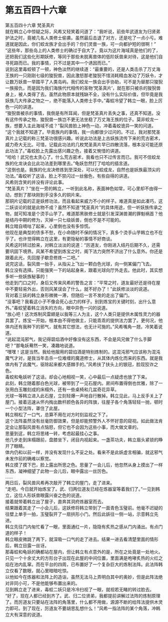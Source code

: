 # 第五百四十六章

第五百四十六章 梵圣真片\
就在韩立心中惊疑之际，风希又轻笑着问道了：“我听说，前些年武道友为归贤弟护法之时，竟被几名人类修士偷袭。虽然最后击退了对方，还是吃了一点小亏。难道就是因此，你们蛟龙族才会出手的？你们灵兽一族，可一向都护短的很啊！”\
“这些年，那些岛上的人类修士的确过于自大了。竟以为这片海域真是他们的了，还把我们这些化形期妖修，等同于那些未脱离兽体的低阶妖兽来对待，这是他们自寻死路而已。我的事情，只不过是其中一个诱因而已。”\
说到这里毒蛟顿了一顿，神色淡然的继续道：“最重要的，还是人类击杀了万丈海王族的一只刚刚七级的狻猊兽，因此激怒那老狻猊不惜消耗精血发动了万妖令，才让数万妖兽一举踏平了人类岛屿。我们蛟龙一族会出手协助，可不是为替那只狻猊一族报仇，而是因为我们海族代代相传的圣物‘梵圣真片’，就在那只被杀的狻猊兽身上，被人类得了去。虽然此物原本就残缺不全，没有什么实际价值，但毕竟是我妖族几大传承之物之一，绝不能落入人类修士手中。”毒蛟冷望了韩立一眼，脸上厉色一闪的讲道。\
“狻猊兽被杀的事情，我倒是有所耳闻，但是梵圣真片丢失之事，还真不知道。没有这件传承之物，狻猊兽一族岂不更无法坐稳了万丈海王族的位子。莫非蛟龙一族，想要入主此海域不成？”裂风兽脸上神色一动，冲着毒蛟诡异一笑的问道。\
“这个我就不知道了。毕竟族内的事情，我一向都很少过问的。不过，我对那梵圣真片上记载的称三梵圣功很感兴趣。听说此功法是上古妖族流传下来的荒古密术，威力奇大无比。可惜，记载此功法的几枚梵圣真片早已四散流落，根本没可能还原此功法了。”毒蛟脸上先露出感兴趣之色，接着又惋惜的讲道。\
“哈哈！武兄也太贪心了。什么荒古密术，我看也只不过传言而已。我可不信蛟龙族的化龙诀会比此功法差到哪里去。”龟妖忽然打了哈哈的插言道。\
“这倒也是。我族的化龙决修炼到至深处，可以化蛟成龙，自然也是妖族最顶尖的功法。”毒蛟听了这话，脸上不禁闪过一丝傲色，有些自得的讲道。\
风希则含笑的并没有评论此事。\
“梵圣真片？”坐在一旁的韩立，一听到此名称，表面神色如常，可心里却不由得一动，想到了那块刚到手没多久的铜片来。\
那铜片记载的正是妖修功法，而且看起来威力不小的样子。难道真是如此凑巧，这二妖谈论的就是此物不成？虽然不知道“梵圣真片”的具体用途，但一听妖族传承之物，就可知准是个烫手山芋了。难道那黑肤修士就是引发深渊兽潮的罪魁祸首？他是结丹中期的修为，灭掉一只七级妖兽，倒也不是不可能的。\
韩立暗自嘀咕了起来，心里倒也没有多惊慌。\
他现在是典型的债多不愁，在小命随时不保的情况下，真多个烫手山芋韩立也不在乎了。也许觉得韩立在这里，有更隐秘的事情不好商谈。\
风希这时转过脸来，对韩立淡淡的说道：“厉道友，你刚进入结丹后期不久，还需要巩固下境界。风某不希望到炼宝之时，阁下法力突然不济出了什么意外。你还是跟着此光，先回屋子歇息修炼一二吧。”\
说完这话，裂风兽一抬手，从指尖上飞出一颗白色光球，向一侧某偏门飞去。\
韩立没有选择。只能强笑一下的站起身来，跟着光球向厅外走去。他此时，其实想多听一些妖族秘事的！\
他走到门口之时，身后又传来风希的警告之言：“平常之时，道友最好还是待在屋中不要轻易外出，否则风某误会了什么，就不好办了！”此妖修淡淡的说道。\
背对着三妖的韩立身形微微一滞，但随后一言不发的走出了偏门。\
“没事吧？我看这小子不像会死心出力的样子。别到炼宝的关键时刻，出什么意外。”毒蛟望着韩立消失的方向，眼中异色一闪的说道。\
“放心吧！这次炼制风雷翅是以我等三人为主，这个人类只是提供木属性灵力的器具罢了。炼宝一开始，根本由不得他做主，只能乖乖的提供法力罢了。更何况，他体内还有我种下的邪气，就有其它想法，也无计可施的。”风希嘴角一翘，冷笑着说道。\
“说起混沌邪气，我记得碧焰酒中好像没有这东西，不会是风兄做了什么手脚吧？”那龟妖蓦然一笑，凑趣地说道。\
“嘿嘿！这是当然。我给他服用的碧焰酒是特别炼制的。这混沌邪气应该称为混沌魔气才对，是我当年击杀一位难缠的魔道修士，从其体内炼化而来的东西。就是我体内有了此魔气，驱除起来都大感棘手的。”风希扶了扶头上的银冠，脸现狡诈之色。\
毒蛟和龟妖听了这话，却会心地相视一笑，心中最后一点疑虑也放了下来。\
此刻，韩立随着那白色光球，被带到了一见石屋内。房间布置得倒也优雅，除了一张用白玉雕刻成的床榻外，还有一些桌椅和几盆奇花异草。\
光球一等韩立进入此石屋，立刻轻爆一声地自行散掉。韩立见此，马上反手关上了屋门。接着迅速从怀内掏出数杆颜色各异的阵旗，往屋子各个角落轻轻一抛，顿时一个小型法阵，罩住了此屋。\
韩立稍松了一口气，总算不用在对方时刻监视之下了。\
这个法阵虽然没有丝毫防御效果，但是却能预警外人不怀好意的窥视。如此做法肯定会让那裂风兽有点恼怒，但它也不会因为这些小事，而大做文章的。\
思量到这，韩立将思绪一转，考虑起最挂心之事。\
他几步走到床榻跟前，盘膝坐下，闭目内视起来。一盏茶功夫，韩立眉头紧锁的睁开了眼睛。\
体内仍和以前一样，并没有发现什么不妥之处。看来不是此妖虚言相骗，就这邪气未发作前的确难以察觉。\
韩立摸了摸下巴，脸上露出所思之色。思量了一会儿后，他忽然从身上摸出了一样东西，凝神细望了此物一会儿后，眼中露出一丝厉色。\
……\
两日后，裂风兽风希再次敲开了韩立的屋门，走了进来。\
“走吧。今日就开始炼宝了。武、归两位道友已经在炼器室等着我们了。”一见到韩立，这位人形妖兽眼露兴奋之色的说道。\
接着就带着韩立出了屋子，直奔其洞府炼器室而去。\
结果跟着其走了一小会儿后，这妖修将韩立带到了一面青色玉璧前。他毫不迟疑的往壁上单手一拍，玉璧裂开了一扇拱形小门。然后此妖往一侧一站，示意韩立先进。\
韩立先往门内匆忙看了一眼，里面通红一片，隐隐有炙热之感从门内涌出。有点门道的样子！\
韩立眼皮微跳了两下，就深吸一口气的走了进去。结果一进去看清楚里面的情形后，韩立目露一丝讶。\
那毒蛟和龟妖的确都站在屋内，但让韩立有点意外的是，所在之处竟是一处地火。\
只见一个十余丈大的方形台子出现在此屋的中间位置，里面满是咆哮炙热的火红之焰在池内乱窜。而在平台的四周，已布置好了一个复杂巨大的炼制法阵。此法阵韩立仅看了数眼，就心里暗暗吃惊。\
以他如今在炼器和法阵上的造诣，虽然无法马上弄明白其中的奥妙，但是此阵法绝对非同小可，不是他能够布置出来的。\
见到韩立走了进来，毒蛟二妖只是冷冷扫视了一眼，就视若无睹的转过脸去。\
“好了，现在人都已经到齐了。武、归二位贤弟，我都提前讲解过法阵的炼制原理了。而厉道友只要站在法阵的角落里，什么都不用做，源源不断的给阵法提供木灵力即可。到了现在，厉道友不要胡思乱想什么！”风希一指法阵的某个角落，冲韩立大有深意的说道。
